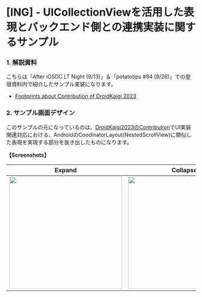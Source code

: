 # [ING] - UICollectionViewを活用した表現とバックエンド側との連携実装に関するサンプル

### 1. 解説資料

こちらは「After iOSDC LT Night (9/13)」＆「potatotips #84 (9/26)」での登壇資料内で紹介したサンプル実装になります。

- [Footprints about Contribution of DroidKaigi 2023](https://speakerdeck.com/fumiyasac0921/footprints-about-contribution-of-droidkaigi-2023)

### 2. サンプル画面デザイン

このサンプルの元になっているのは、[DroidKaigi2023のContribution](https://github.com/DroidKaigi/conference-app-2023/pulls?q=is%3Apr+is%3Aclosed+author%3Afumiyasac)でUI実装関連対応における、AndroidのCoodinatorLayout(NestedScrollView)に類似した表現を実現する部分を抜き出したものになります。

__【Screenshots】__

Expand | Collapse
:--: | :--:
<img src="https://github.com/fumiyasac/LikeCoodinatorLayoutExample/assets/949561/1a669d4c-5a4d-414e-90e7-3b6795c7e623" width="300" /> | <img src="https://github.com/fumiyasac/LikeCoodinatorLayoutExample/assets/949561/9ba8ee9b-ce15-4210-b738-89be235c63c9" width="300" />
